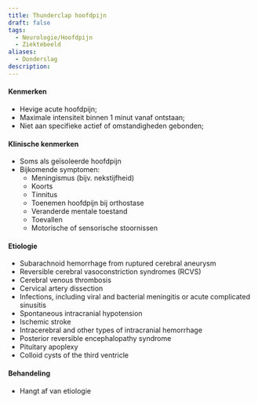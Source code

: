```yaml
---
title: Thunderclap hoofdpijn
draft: false
tags:
  - Neurologie/Hoofdpijn
  - Ziektebeeld
aliases:
  - Donderslag
description:
---
```


#### Kenmerken
- Hevige acute hoofdpijn;
- Maximale intensiteit binnen 1 minut vanaf ontstaan;
- Niet aan specifieke actief of omstandigheden gebonden;

#### Klinische kenmerken
- Soms als geïsoleerde hoofdpijn
- Bijkomende symptomen:
	- Meningismus (bijv. nekstijfheid)
	- Koorts
	- Tinnitus
	- Toenemen hoofdpijn bij orthostase
	- Veranderde mentale toestand
	- Toevallen
	- Motorische of sensorische stoornissen

#### Etiologie
- Subarachnoid hemorrhage from ruptured cerebral aneurysm
- Reversible cerebral vasoconstriction syndromes (RCVS)
- Cerebral venous thrombosis
- Cervical artery dissection
- Infections, including viral and bacterial meningitis or acute complicated sinusitis
- Spontaneous intracranial hypotension
- Ischemic stroke
- Intracerebral and other types of intracranial hemorrhage
- Posterior reversible encephalopathy syndrome
- Pituitary apoplexy
- Colloid cysts of the third ventricle

#### Behandeling
- Hangt af van etiologie